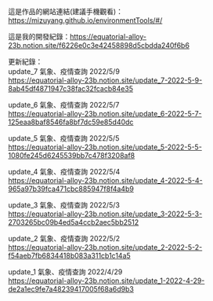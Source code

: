 這是作品的網站連結(建議手機觀看)：https://mizuyang.github.io/environmentTools/#/

這是我的開發紀錄：https://equatorial-alloy-23b.notion.site/f6226e0c3e42458898d5cbdda240f6b6

更新紀錄：<br />
update_7 氣象、疫情查詢 2022/5/9
<br />
https://equatorial-alloy-23b.notion.site/update_7-2022-5-9-8ab45df4871947c38fac32fcacb84e35

update_6 氣象、疫情查詢 2022/5/7
<br />
https://equatorial-alloy-23b.notion.site/update_6-2022-5-7-125eaa8baf8546fa8bf7dc59e85d40dc

update_5 氣象、疫情查詢 2022/5/5
<br />
https://equatorial-alloy-23b.notion.site/update_5-2022-5-5-1080fe245d6245539bb7c478f3208af8

update_4 氣象、疫情查詢 2022/5/4
<br />
https://equatorial-alloy-23b.notion.site/update_4-2022-5-4-965a97b39fca471cbc885947f8f4a4b9

update_3 氣象、疫情查詢 2022/5/3
<br />
https://equatorial-alloy-23b.notion.site/update_3-2022-5-3-2703265bc09b4ed5a4ccb2aec5bb2512

update_2 氣象、疫情查詢 2022/5/2 
<br />
https://equatorial-alloy-23b.notion.site/update_2-2022-5-2-f54aeb7fb6834418b083a311cb1c14a5

update_1 氣象、疫情查詢 2022/4/29 
<br />
https://equatorial-alloy-23b.notion.site/update_1-2022-4-29-de2a1ec9fe7a48239417005f68a6d9b3